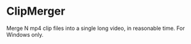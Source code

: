 # ClipMerger

Merge N mp4 clip files into a single long video, in reasonable time.
For Windows only.
